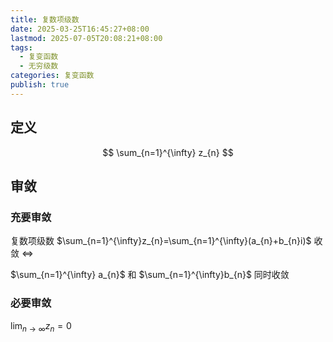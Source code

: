 ```yaml
---
title: 复数项级数
date: 2025-03-25T16:45:27+08:00
lastmod: 2025-07-05T20:08:21+08:00
tags:
  - 复变函数
  - 无穷级数
categories: 复变函数
publish: true
---
```




## 定义

$$
\sum_{n=1}^{\infty} z_{n}
$$

## 审敛

### 充要审敛

复数项级数 $\sum_{n=1}^{\infty}z_{n}=\sum_{n=1}^{\infty}(a_{n}+b_{n}i)$ 收敛 $\Leftrightarrow$

$\sum_{n=1}^{\infty} a_{n}$ 和 $\sum_{n=1}^{\infty}b_{n}$ 同时收敛

### 必要审敛

$\displaystyle\lim_{ n \to \infty }z_{n}=0$
